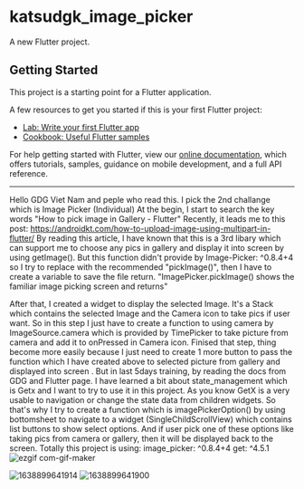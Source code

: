 # katsudgk_image_picker

A new Flutter project.

## Getting Started

This project is a starting point for a Flutter application.

A few resources to get you started if this is your first Flutter project:

- [Lab: Write your first Flutter app](https://flutter.dev/docs/get-started/codelab)
- [Cookbook: Useful Flutter samples](https://flutter.dev/docs/cookbook)

For help getting started with Flutter, view our
[online documentation](https://flutter.dev/docs), which offers tutorials,
samples, guidance on mobile development, and a full API reference.

---------------------------------------------------------------------------------------------------------------------------------------------------------------------------------
Hello GDG Viet Nam and peple who read this.
I pick the 2nd challange which is Image Picker (Individual)
At the begin, I start to search the key words "How to pick image in Gallery - Flutter" 
Recently, it leads me to this post: https://androidkt.com/how-to-upload-image-using-multipart-in-flutter/
By reading this article, I have known that this is a 3rd libary which can support me to choose any pics in gallery and display it into screen by using getImage().
But this function didn't provide by Image-Picker: ^0.8.4+4 so I try to replace with the recommended "pickImage()", then I have to create a variable to save the file return.
"ImagePicker.pickImage() shows the familiar image picking screen and returns"

After that, I created a widget to display the selected Image. It's a Stack which contains the selected Image and the Camera icon to take pics if user want.
So in this step I just have to create a function to using camera by ImageSource.camera which is provided by TimePicker to take picture from camera and add it to onPressed in Camera icon.
Finised that step, thing become more easily because I just need to create 1 more button to pass the function which I have created above to selected picture from gallery and displayed into screen . 
But in last 5days training, by reading the docs from GDG and Flutter page. I have learned a bit about state_management which is Getx and I want to try to use it in this project.
As you know GetX is a very usable to navigation or change the state data from children widgets. 
So that's why I try to create a function which is imagePickerOption() by using bottomsheet to navigate to a widget (SingleChildScrollView) which contains list buttons to show select options.
And if user pick one of these options like taking pics from camera or gallery, then it will be displayed back to the screen.
Totally this project is using:
image_picker: ^0.8.4+4
get: ^4.5.1
![ezgif com-gif-maker](https://user-images.githubusercontent.com/52829521/145080885-6882fb70-2145-4de9-8eea-4e840d1cd649.gif)

![1638899641914](https://user-images.githubusercontent.com/52829521/145081387-6b40fae0-8306-48a2-b08f-a23517d2c028.jpg)
![1638899641900](https://user-images.githubusercontent.com/52829521/145081394-2bf20b35-8c35-4e76-9da2-e9de886540ce.jpg)

